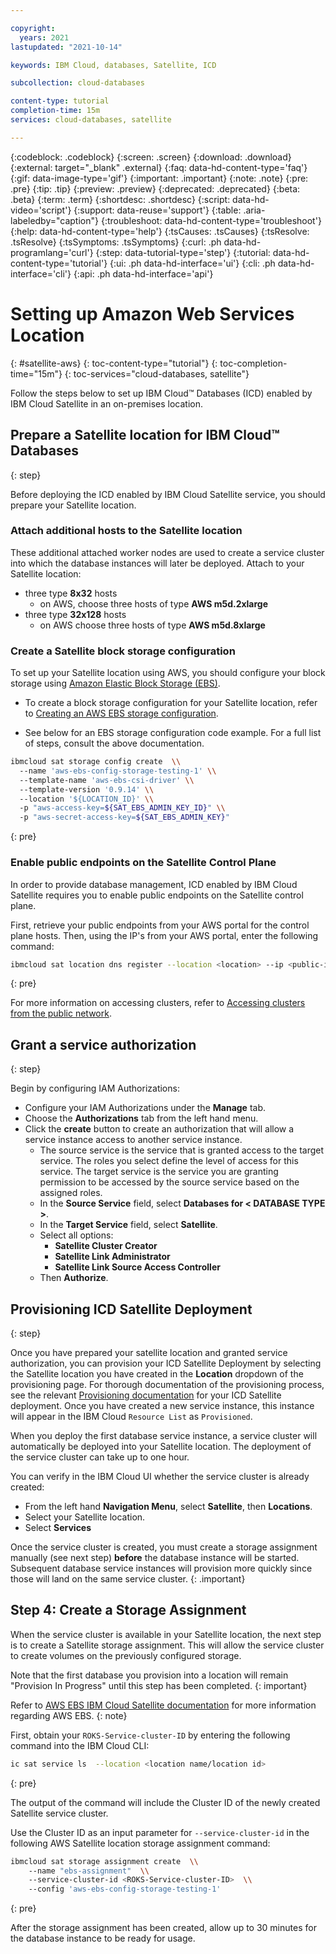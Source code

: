 ```yaml
---

copyright:
  years: 2021
lastupdated: "2021-10-14"

keywords: IBM Cloud, databases, Satellite, ICD

subcollection: cloud-databases

content-type: tutorial
completion-time: 15m
services: cloud-databases, satellite

---
```


{:codeblock: .codeblock}
{:screen: .screen}
{:download: .download}
{:external: target="_blank" .external}
{:faq: data-hd-content-type='faq'}
{:gif: data-image-type='gif'}
{:important: .important}
{:note: .note}
{:pre: .pre}
{:tip: .tip}
{:preview: .preview}
{:deprecated: .deprecated}
{:beta: .beta}
{:term: .term}
{:shortdesc: .shortdesc}
{:script: data-hd-video='script'}
{:support: data-reuse='support'}
{:table: .aria-labeledby="caption"}
{:troubleshoot: data-hd-content-type='troubleshoot'}
{:help: data-hd-content-type='help'}
{:tsCauses: .tsCauses}
{:tsResolve: .tsResolve}
{:tsSymptoms: .tsSymptoms}
{:curl: .ph data-hd-programlang='curl'}
{:step: data-tutorial-type='step'}
{:tutorial: data-hd-content-type='tutorial'}
{:ui: .ph data-hd-interface='ui'}
{:cli: .ph data-hd-interface='cli'}
{:api: .ph data-hd-interface='api'}

# Setting up Amazon Web Services Location
{: #satellite-aws}
{: toc-content-type="tutorial"}
{: toc-completion-time="15m"}
{: toc-services="cloud-databases, satellite"}

Follow the steps below to set up IBM Cloud™ Databases (ICD) enabled by IBM Cloud Satellite in an on-premises location.

## Prepare a Satellite location for IBM Cloud™ Databases
{: step}

Before deploying the ICD enabled by IBM Cloud Satellite service, you should prepare your Satellite location.

### Attach additional hosts to the Satellite location

These additional attached worker nodes are used to create a service cluster into which the database instances will later be deployed.
Attach to your Satellite location:

- three type **8x32** hosts
    - on AWS, choose three hosts of type **AWS m5d.2xlarge**
- three type **32x128** hosts
    - on AWS choose three hosts of type **AWS m5d.8xlarge**

### Create a Satellite block storage configuration

To set up your Satellite location using AWS, you should configure your block storage using [Amazon Elastic Block Storage (EBS)](/docs/satellite?topic=satellite-config-storage-ebs).

- To create a block storage configuration for your Satellite location, refer to [Creating an AWS EBS storage configuration](/docs/satellite?topic=satellite-config-storage-ebs).

- See below for an EBS storage configuration code example. For a full list of steps, consult the above documentation.

```bash
ibmcloud sat storage config create  \\
  --name 'aws-ebs-config-storage-testing-1' \\
  --template-name 'aws-ebs-csi-driver' \\
  --template-version '0.9.14' \\
  --location '${LOCATION_ID}' \\
  -p "aws-access-key=${SAT_EBS_ADMIN_KEY_ID}" \\
  -p "aws-secret-access-key=${SAT_EBS_ADMIN_KEY}"
```
{: pre}

### Enable public endpoints on the Satellite Control Plane

In order to provide database management, ICD enabled by IBM Cloud Satellite requires you to enable public endpoints on the Satellite control plane.

First, retrieve your public endpoints from your AWS portal for the control plane hosts.
Then, using the IP's from your AWS portal, enter the following command:

```bash
ibmcloud sat location dns register --location <location> --ip <public-ip1> --ip <public-ip2> --ip <public-ip3>

```
{: pre}

For more information on accessing clusters, refer to [Accessing clusters from the public network](/docs/openshift?topic=openshift-access_cluster#sat_public_access).

## Grant a service authorization
{: step}

Begin by configuring IAM Authorizations:

- Configure your IAM Authorizations under the **Manage** tab.
- Choose the **Authorizations** tab from the left hand menu.
- Click the **create** button to create an authorization that will allow a service instance access to another service instance.
    - The source service is the service that is granted access to the target service. The roles you select define the level of access for this service. The target service is the service you are granting permission to be accessed by the source service based on the assigned roles.
    - In the **Source Service** field, select **Databases for < DATABASE TYPE >**.
    - In the **Target Service** field, select **Satellite**.
    - Select all options:
        - **Satellite Cluster Creator**
        - **Satellite Link Administrator**
        - **Satellite Link Source Access Controller**
    - Then **Authorize**.

## Provisioning ICD Satellite Deployment
{: step}

Once you have prepared your satellite location and granted service authorization, you can provision your ICD Satellite Deployment by selecting the Satellite location you have created in the **Location** dropdown of the provisioning page. For thorough documentation of the provisioning process, see the relevant [Provisioning documentation](/docs/cloud-databases?topic=cloud-databases-provisioning) for your ICD Satellite deployment. Once you have created a new service instance, this instance will appear in the IBM Cloud `Resource List` as `Provisioned`.

When you deploy the first database service instance, a service cluster will automatically be deployed into your Satellite location. The deployment of the service cluster can take up to one hour.

You can verify in the IBM Cloud UI whether the service cluster is already created:
- From the left hand **Navigation Menu**, select **Satellite**, then **Locations**.
- Select your Satellite location.
- Select **Services**

Once the service cluster is created, you must create a storage assignment manually (see next step) **before** the database instance will be started. Subsequent database service instances will provision more quickly since those will land on the same service cluster.
{: .important}

## Step 4: Create a Storage Assignment

When the service cluster is available in your Satellite location, the next step is to create a Satellite storage assignment. This will allow the service cluster to create volumes on the previously configured storage.

Note that the first database you provision into a location will remain "Provision In Progress" until this step has been completed.
{: important}

Refer to [AWS EBS IBM Cloud Satellite documentation](/docs/satellite?topic=satellite-config-storage-ebs) for more information regarding AWS EBS.
{: note}

First, obtain your `ROKS-Service-cluster-ID` by entering the following command into the IBM Cloud CLI:

```bash
ic sat service ls  --location <location name/location id>
```
{: pre}

The output of the command will include the Cluster ID of the newly created Satellite service cluster. 

Use the Cluster ID as an input parameter for `--service-cluster-id` in the following AWS Satellite location storage assignment command:

```bash
ibmcloud sat storage assignment create  \\
    --name "ebs-assignment"  \\
    --service-cluster-id <ROKS-Service-cluster-ID>  \\
    --config 'aws-ebs-config-storage-testing-1'
```
{: pre}

After the storage assignment has been created, allow up to 30 minutes for the database instance to be ready for usage.
